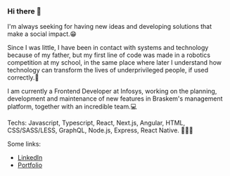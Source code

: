 ### Hi there 💭

I'm always seeking for having new ideas and developing solutions that make a social impact.😁

Since I was little, I have been in contact with systems and technology because of my father, but my first line of code was made in a robotics competition at my school, in the same place where later I understand how technology can transform the lives of underprivileged people, if used correctly.🌳

I am currently a Frontend Developer at Infosys, working on the planning, development and maintenance of new features in Braskem's management platform, together with an incredible team.💻

Techs: Javascript, Typescript, React, Next.js, Angular, HTML, CSS/SASS/LESS, GraphQL, Node.js, Express, React Native. 🧑🏾‍💻

Some links: 
- [LinkedIn](https://www.linkedin.com/in/mathpsantos/)
- [Portfolio](https://math-dev.vercel.app/)
